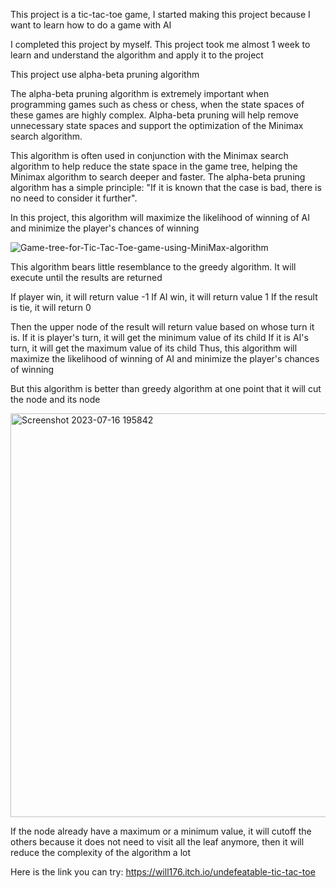 This project is a tic-tac-toe game, I started making this project because I want to learn how to do a game with AI

I completed this project by myself. This project took me almost 1 week to learn and understand the algorithm and apply it to the project 

This project use alpha-beta pruning algorithm

The alpha-beta pruning algorithm is extremely important when programming games such as chess or chess, when the state spaces of these games are highly complex. Alpha-beta pruning will help remove unnecessary state spaces and support the optimization of the Minimax search algorithm.

This algorithm is often used in conjunction with the Minimax search algorithm to help reduce the state space in the game tree, helping the Minimax algorithm to search deeper and faster. The alpha-beta pruning algorithm has a simple principle: "If it is known that the case is bad, there is no need to consider it further".

In this project, this algorithm will maximize the likelihood of winning of AI and minimize the player's chances of winning 

![Game-tree-for-Tic-Tac-Toe-game-using-MiniMax-algorithm](https://github.com/ngoctoan1762003/TIC-TAC-TOE/assets/54841155/e62b33f0-2e63-40d8-874c-a43f27369901)

This algorithm bears little resemblance to the greedy algorithm. It will execute until the results are returned

If player win, it will return value -1
If AI win, it will return value 1
If the result is tie, it will return 0

Then the upper node of the result will return value based on whose turn it is.
If it is player's turn, it will get the minimum value of its child
If it is AI's turn, it will get the maximum value of its child
Thus, this algorithm will maximize the likelihood of winning of AI and minimize the player's chances of winning 

But this algorithm is better than greedy algorithm at one point that it will cut the node and its node

<img width="646" alt="Screenshot 2023-07-16 195842" src="https://github.com/ngoctoan1762003/TIC-TAC-TOE/assets/54841155/4350ff57-9a6d-434d-8358-0b6cab84803c">

If the node already have a maximum or a minimum value, it will cutoff the others because it does not need to visit all the leaf anymore, then it will reduce the complexity of the algorithm a lot

Here is the link you can try: https://will176.itch.io/undefeatable-tic-tac-toe
